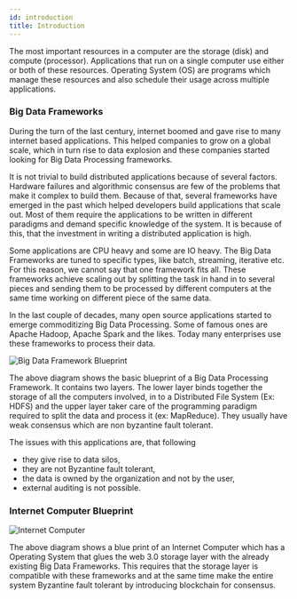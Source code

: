 ```yaml
---
id: introduction
title: Introduction
---
```


The most important resources in a computer are the storage (disk) and compute (processor). Applications that run on a single computer use either or both of these resources. Operating System (OS) are programs which manage these resources and also schedule their usage across multiple applications.   

### Big Data Frameworks

During the turn of the last century, internet boomed and gave rise to many internet based applications. This helped companies to grow on a global scale, which in turn rise to data explosion and these companies started looking for Big Data Processing frameworks.

It is not trivial to build distributed applications because of several factors. Hardware failures and algorithmic consensus are few of the problems that make it complex to build them. Because of that, several frameworks have emerged in the past which helped developers build applications that scale out. Most of them require the applications to be written in different paradigms and demand specific knowledge of the system. It is because of this, that the investment in writing a distributed application is high.

Some applications are CPU heavy and some are IO heavy. The Big Data Frameworks are tuned to specific types, like batch, streaming, iterative etc. For this reason, we cannot say that one framework fits all. These frameworks achieve scaling out by splitting the task in hand in to several pieces and sending them to be processed by different computers at the same time working on different piece of the same data.

In the last couple of decades, many open source applications started to emerge commoditizing Big Data Processing. Some of famous ones are Apache Hadoop, Apache Spark and the likes. Today many enterprises use these frameworks to process their data.

![Big Data Framework Blueprint](/img/BigDataFrameWork.png)

The above diagram shows the basic blueprint of a Big Data Processing Framework. It contains two layers. The lower layer binds together the storage of all the computers involved, in to a Distributed File System (Ex: HDFS) and the upper layer taker care of the programming paradigm required to split the data and process it (ex: MapReduce). They usually have weak consensus which are non byzantine fault tolerant.

The issues with this applications are, that following
- they give rise to data silos,
- they are not Byzantine fault tolerant,
- the data is owned by the organization and not by the user,
- external auditing is not possible.

### Internet Computer Blueprint

![Internet Computer](/img/InternetComputer.png)

The above diagram shows a blue print of an Internet Computer which has a Operating System that glues the web 3.0 storage layer with the already existing Big Data Frameworks. This requires that the storage layer is compatible with these frameworks and at the same time make the entire system Byzantine fault tolerant by introducing blockchain for consensus.

